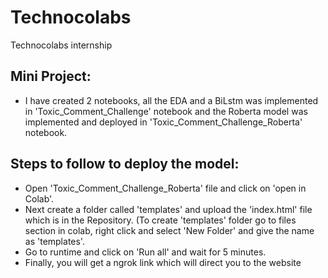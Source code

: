 # Technocolabs
Technocolabs internship
## Mini Project:
* I have created 2 notebooks, all the EDA and a BiLstm was implemented in 'Toxic_Comment_Challenge' notebook and the Roberta model was implemented and deployed in 'Toxic_Comment_Challenge_Roberta' notebook. 
## Steps to follow to deploy the model:
* Open 'Toxic_Comment_Challenge_Roberta' file and click on 'open in Colab'.
* Next create a folder called 'templates' and upload the 'index.html' file which is in the Repository. (To create 'templates' folder go to files section in colab, right click and select 'New Folder' and give the name as 'templates'.
* Go to runtime and click on 'Run all' and wait for 5 minutes.
* Finally, you will get a ngrok link which will direct you to the website
